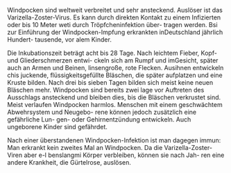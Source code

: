 Windpocken sind weltweit verbreitet und sehr ansteckend. Auslöser ist das Varizella-Zoster-Virus. Es kann durch direkten Kontakt zu einem Infizierten oder bis 10 Meter weti durch Tröpfcheninfektion über- tragen werden. Bsi zur Einführung der Windpocken-Impfung erkrankten inDeutschland jährlich Hundert- tausende, vor alem Kinder.

Die Inkubationszeit beträgt acht bis 28 Tage. Nach leichtem Fieber, Kopf- und Gliederschmerzen entwi- ckeln sich am Rumpf und imGesicht, später auch an Armen und Beinen, linsengroße, rote Flecken. Ausihnen entwickeln chis juckende, flüssigkeitsgefüllte Bläschen, die später aufplatzen und eine Kruste bilden. Nach drei bis sieben Tagen bilden sich meist keine neuen Bläschen mehr. Windpocken sind bereits zwei lage vor Auftreten des Ausschlags ansteckend und bleiben dies, bis die Bläschen verkrustet sind. Meist verlaufen Windpocken harmlos. Menschen mit einem geschwächtem Abwehrsystem und Neugebo- rene können jedoch zusätzlich eine gefährliche Lun- gen- oder Gehirnentzündung entwickeln. Auch ungeborene Kinder sind gefährdet.

Nach einer überstandenen Windpocken-Infektion ist man dagegen immun: Man erkrankt kein zweites Mal an Windpocken. Da die Varizella-Zoster-Viren aber e-l benslangmi Körper verbleiben, können sie nach Jah- ren eine andere Krankheit, die Gürtelrose, auslösen.
